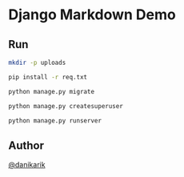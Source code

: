 # Django Markdown Demo

## Run

```sh
mkdir -p uploads
```

```sh
pip install -r req.txt
```

```sh
python manage.py migrate
```

```sh
python manage.py createsuperuser
```

```sh
python manage.py runserver
```

## Author

[@danikarik](https://github.com/danikarik/)
